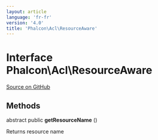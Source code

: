 ```yaml
---
layout: article
language: 'fr-fr'
version: '4.0'
title: 'Phalcon\Acl\ResourceAware'
---
```


# Interface **Phalcon\Acl\ResourceAware**

<a href="https://github.com/phalcon/cphalcon/tree/v4.0.0/phalcon/acl/resourceaware.zep" class="btn btn-default btn-sm">Source on GitHub</a>

## Methods

abstract public **getResourceName** ()

Returns resource name